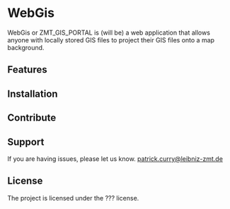 WebGis
========

WebGis or ZMT_GIS_PORTAL is (will be) a web application 
that allows anyone with locally stored GIS files to project
their GIS files onto a map background.


Features
--------


Installation
------------


Contribute
----------


Support
-------

If you are having issues, please let us know.
patrick.curry@leibniz-zmt.de

License
-------

The project is licensed under the ??? license.
